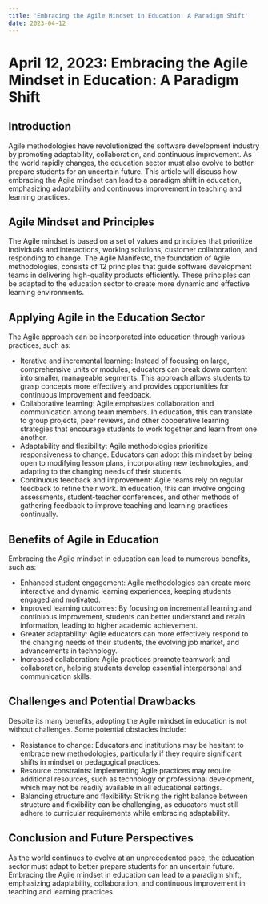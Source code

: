 ```yaml
---
title: 'Embracing the Agile Mindset in Education: A Paradigm Shift'
date: 2023-04-12
---
```


# April 12, 2023: Embracing the Agile Mindset in Education: A Paradigm Shift

## Introduction

Agile methodologies have revolutionized the software development industry by promoting adaptability, collaboration, and continuous improvement. As the world rapidly changes, the education sector must also evolve to better prepare students for an uncertain future. This article will discuss how embracing the Agile mindset can lead to a paradigm shift in education, emphasizing adaptability and continuous improvement in teaching and learning practices.

## Agile Mindset and Principles

The Agile mindset is based on a set of values and principles that prioritize individuals and interactions, working solutions, customer collaboration, and responding to change. The Agile Manifesto, the foundation of Agile methodologies, consists of 12 principles that guide software development teams in delivering high-quality products efficiently. These principles can be adapted to the education sector to create more dynamic and effective learning environments.

## Applying Agile in the Education Sector

The Agile approach can be incorporated into education through various practices, such as:

- Iterative and incremental learning: Instead of focusing on large, comprehensive units or modules, educators can break down content into smaller, manageable segments. This approach allows students to grasp concepts more effectively and provides opportunities for continuous improvement and feedback.
- Collaborative learning: Agile emphasizes collaboration and communication among team members. In education, this can translate to group projects, peer reviews, and other cooperative learning strategies that encourage students to work together and learn from one another.
- Adaptability and flexibility: Agile methodologies prioritize responsiveness to change. Educators can adopt this mindset by being open to modifying lesson plans, incorporating new technologies, and adapting to the changing needs of their students.
- Continuous feedback and improvement: Agile teams rely on regular feedback to refine their work. In education, this can involve ongoing assessments, student-teacher conferences, and other methods of gathering feedback to improve teaching and learning practices continually.

## Benefits of Agile in Education

Embracing the Agile mindset in education can lead to numerous benefits, such as:

- Enhanced student engagement: Agile methodologies can create more interactive and dynamic learning experiences, keeping students engaged and motivated.
- Improved learning outcomes: By focusing on incremental learning and continuous improvement, students can better understand and retain information, leading to higher academic achievement.
- Greater adaptability: Agile educators can more effectively respond to the changing needs of their students, the evolving job market, and advancements in technology.
- Increased collaboration: Agile practices promote teamwork and collaboration, helping students develop essential interpersonal and communication skills.

## Challenges and Potential Drawbacks

Despite its many benefits, adopting the Agile mindset in education is not without challenges. Some potential obstacles include:

- Resistance to change: Educators and institutions may be hesitant to embrace new methodologies, particularly if they require significant shifts in mindset or pedagogical practices.
- Resource constraints: Implementing Agile practices may require additional resources, such as technology or professional development, which may not be readily available in all educational settings.
- Balancing structure and flexibility: Striking the right balance between structure and flexibility can be challenging, as educators must still adhere to curricular requirements while embracing adaptability.

## Conclusion and Future Perspectives

As the world continues to evolve at an unprecedented pace, the education sector must adapt to better prepare students for an uncertain future. Embracing the Agile mindset in education can lead to a paradigm shift, emphasizing adaptability, collaboration, and continuous improvement in teaching and learning practices.
